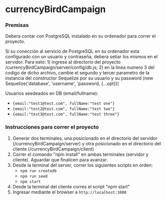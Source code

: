 # currencyBirdCampaign

<h3>Premisas</h3>
<p>Debera contar con PostgreSQL instalado en su ordenador para correr el proyecto.</p>
<p>Si su conección al servicio de PostgreSQL en su ordenador esta configurado con un usuario y contraseña, debera setiar los mismos en el servidor. 
Para esto: 
1) ingrese al directorio del proyecto /currencyBirdCampaign/server/config/db.js;
2) en la linea numero 3 del codigo de dicho archivo, cambie el segundo y tercer parametro de la instancia del constructor Sequelize por su usuario y su password (new Sequelize('database', 'username', 'password, {...opt}))
</p>
<p>Usuarios seedeados en DB (email/fullname):
    <ul>
        <li><code>{email:"test1@test.com", fullName:"test one"}</code></li>
        <li><code>{email:"test2@test.com", fullName:"test two"}</code></li>
        <li><code>{email:"test3@test.com", fullName:"test three"}</code></li>
    </ul>
</p>

<h3>Instrucciones para correr el proyecto</h3>
<ol>
    <li>Generar dos terminales, una posicionado en el directorio del servidor (/currencyBirdCampaign/server) y otra posicionado en el directorio del cliente (/currencyBirdCampaign/client)</li>
    <li>Correr el comando "npm install" en ambas terminales (servidor y cliente). Aguardar que finalicen para avanzar.</li>
    <li>Desde la terminal del server, correr los siguientes scripts en orden:
    <ul>
    <li><code>npm run createdb</code></li>
    <li><code>npm run seed</code></li>
    <li><code>npm start</code></li>
    </ul>
    </li>
    <li>Desde la terminal del cliente corres el script "npm start"</li>
    <li>Ingresar mediante el browser a <code>http://localhost:3000</code></li>
</ol>
